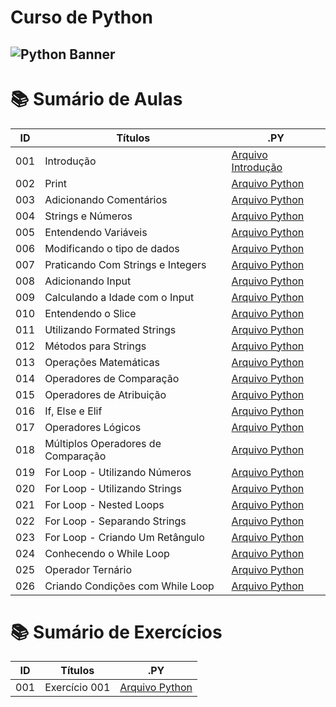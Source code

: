 # Curso de Python

## <img src="https://learn.temporal.io/assets/images/banner_python-0d345d125b6892840c54f7e1460c8a5a.png" alt="Python Banner">

# 📚 Sumário de Aulas

| ID  | Títulos                            | .PY                                      |
| --- | ---------------------------------- | ---------------------------------------- |
| 001 | Introdução                         | [Arquivo Introdução](aula.001/README.md) |
| 002 | Print                              | [Arquivo Python](aula.002/main.py)       |
| 003 | Adicionando Comentários            | [Arquivo Python](aula.003/main.py)       |
| 004 | Strings e Números                  | [Arquivo Python](aula.004/main.py)       |
| 005 | Entendendo Variáveis               | [Arquivo Python](aula.005/main.py)       |
| 006 | Modificando o tipo de dados        | [Arquivo Python](aula.006/main.py)       |
| 007 | Praticando Com Strings e Integers  | [Arquivo Python](aula.007/main.py)       |
| 008 | Adicionando Input                  | [Arquivo Python](aula.008/main.py)       |
| 009 | Calculando a Idade com o Input     | [Arquivo Python](aula.009/main.py)       |
| 010 | Entendendo o Slice                 | [Arquivo Python](aula.010/main.py)       |
| 011 | Utilizando Formated Strings        | [Arquivo Python](aula.011/main.py)       |
| 012 | Métodos para Strings               | [Arquivo Python](aula.012/main.py)       |
| 013 | Operações Matemáticas              | [Arquivo Python](aula.013/main.py)       |
| 014 | Operadores de Comparação           | [Arquivo Python](aula.014/main.py)       |
| 015 | Operadores de Atribuição           | [Arquivo Python](aula.015/main.py)       |
| 016 | If, Else e Elif                    | [Arquivo Python](aula.016/main.py)       |
| 017 | Operadores Lógicos                 | [Arquivo Python](aula.017/main.py)       |
| 018 | Múltiplos Operadores de Comparação | [Arquivo Python](aula.018/main.py)       |
| 019 | For Loop - Utilizando Números      | [Arquivo Python](aula.019/main.py)       |
| 020 | For Loop - Utilizando Strings      | [Arquivo Python](aula.020/main.py)       |
| 021 | For Loop - Nested Loops            | [Arquivo Python](aula.021/main.py)       |
| 022 | For Loop - Separando Strings       | [Arquivo Python](aula.022/main.py)       |
| 023 | For Loop - Criando Um Retângulo    | [Arquivo Python](aula.023/main.py)       |
| 024 | Conhecendo o While Loop            | [Arquivo Python](aula.024/main.py)       |
| 025 | Operador Ternário                  | [Arquivo Python](aula.025/main.py)       |
| 026 | Criando Condições com While Loop   | [Arquivo Python](aula.026/main.py)       |

# 📚 Sumário de Exercícios

| ID  | Títulos       | .PY                |
| --- | ------------- | ------------------ |
| 001 | Exercício 001 | [Arquivo Python]() |
